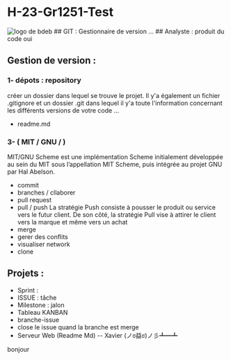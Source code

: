 # H-23-Gr1251-Test
<img src="./logo.png" alt="logo de bdeb">
## GIT : Gestionnaire de version ... 
## Analyste : produit du code 
oui

## Gestion de version  : 
### 1- dépots : repository
créer un dossier dans lequel se trouve le projet. Il y'a également un fichier .gitignore et un 
dossier .git dans lequel il y'a toute l'information concernant les différents versions de votre code ... 

- readme.md
### 3- ( MIT / GNU / )
MIT/GNU Scheme est une implémentation Scheme initialement développée au sein du MIT sous l’appellation MIT Scheme, puis intégrée au projet GNU par Hal Abelson. 

- commit 
- branches / cllaborer 
- pull request
- pull / push
  La stratégie Push consiste à pousser le produit ou service vers le futur client. De son côté, la stratégie Pull vise à attirer le client vers la marque et même vers un achat
- merge
- gerer des conflits
- visualiser network
- clone

## Projets : 
- Sprint : 
- ISSUE : tâche
- Milestone : jalon
- Tableau KANBAN
- branche-issue
- close le issue quand la branche est merge
- Serveur Web (Readme Md) -- Xavier (ノಠ益ಠ)ノ彡┻━┻

bonjour
